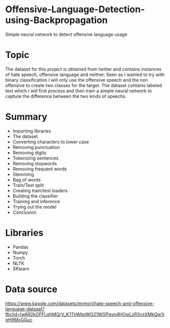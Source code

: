 # Offensive-Language-Detection-using-Backpropagation
Simple neural network to detect offensive language usage


# Topic
The dataset for this project is obtained from twitter and contains instances of hate speech, offensive language and neither. Seen as I wanted to try with binary classification
I will only use the offensive speech and the non offensive to create two classes for the target. The dataset contains labeled text which I will first process and then 
train a simple neural network to capture the difference between the two kinds of speechs.


# Summary
- Importing libraries
- The dataset
- Converting characters to lower case
- Removing punctuation
- Removing digits
- Tokenizing sentences
- Removing stopwords
- Removing frequent words
- Stemming
- Bag of words
- Train/Test split
- Creating train/test loaders
- Building the classifier
- Training and inference
- Trying out the model
- Conclusion


# Libraries
- Pandas
- Numpy
- Torch
- NLTK
- SKlearn


# Data source
https://www.kaggle.com/datasets/mrmorj/hate-speech-and-offensive-language-dataset?fbclid=IwAR2kOFFLqhMQrV_K1ThWbpWG21WGPqyn4HOsiLzR3vsXMkQw1rgH9MxGGuc
